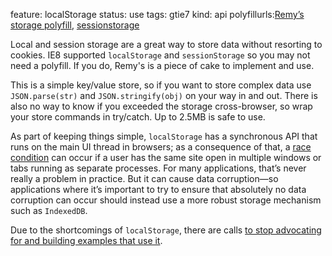 feature: localStorage
status: use
tags: gtie7
kind: api
polyfillurls:[Remy’s storage polyfill](https://gist.github.com/350433), [sessionstorage](http://code.google.com/p/sessionstorage/)

Local and session storage are a great way to store data without resorting to cookies. IE8 supported `localStorage` and `sessionStorage` so you may not need a polyfill. If you do, Remy's is a piece of cake to implement and use.

This is a simple key/value store, so if you want to store complex data use `JSON.parse(str)` and `JSON.stringify(obj)` on your way in and out. There is also no way to know if you exceeded the storage cross-browser, so wrap your store commands in try/catch. Up to 2.5MB is safe to use.

As part of keeping things simple, `localStorage` has a synchronous API that runs on the main UI thread in browsers; as a consequence of that, a [race condition](http://html5doctor.com/storing-data-the-simple-html5-way-and-a-few-tricks-you-might-not-have-known/#comment-17296) can occur if a user has the same site open in multiple windows or tabs running as separate processes. For many applications, that’s never really a problem in practice. But it can cause data corruption—so applications where it’s important to try to ensure that absolutely no data corruption can occur should instead use a more robust storage mechanism such as `IndexedDB`.

Due to the shortcomings of `localStorage`, there are calls [to stop advocating for and building examples that use it](http://paul.kinlan.me/we-need-to-kill-off-the-localstorage-api).
